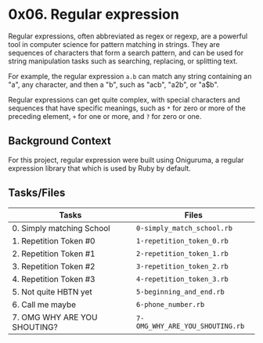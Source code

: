 # 0x06. Regular expression

Regular expressions, often abbreviated as regex or regexp, are a powerful tool in computer science for pattern matching in strings. They are sequences of characters that form a search pattern, and can be used for string manipulation tasks such as searching, replacing, or splitting text.

For example, the regular expression `a.b` can match any string containing an "a", any character, and then a "b", such as "acb", "a2b", or "a$b".

Regular expressions can get quite complex, with special characters and sequences that have specific meanings, such as `*` for zero or more of the preceding element, `+` for one or more, and `?` for zero or one.

## Background Context

For this project, regular expression were built using Oniguruma, a regular expression library that which is used by Ruby by default.

## Tasks/Files

|Tasks            |Files                         |
|----------------|-------------------------------|
|0. Simply matching School|`0-simply_match_school.rb`|
|1. Repetition Token #0|`1-repetition_token_0.rb`|
|2. Repetition Token #1|`2-repetition_token_1.rb`|
|3. Repetition Token #2|`3-repetition_token_2.rb`|
|4. Repetition Token #3|`4-repetition_token_3.rb`|
|5. Not quite HBTN yet|`5-beginning_and_end.rb`|
|6. Call me maybe|`6-phone_number.rb`|
|7. OMG WHY ARE YOU SHOUTING?|`7-OMG_WHY_ARE_YOU_SHOUTING.rb`|
